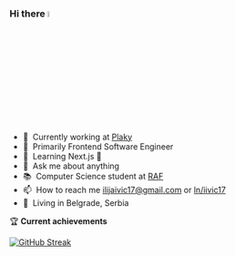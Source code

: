 ### Hi there <a href="https://www.gautamkrishnar.com/"><img src="https://media.giphy.com/media/hvRJCLFzcasrR4ia7z/giphy.gif" width="5%"></a>

- 🔭&nbsp;&nbsp;Currently working at [Plaky](https://plaky.com/) 
- 🎨&nbsp;&nbsp;Primarily Frontend Software Engineer
- 🌱&nbsp;&nbsp;Learning Next.js 🫠
- 💬&nbsp;&nbsp;Ask me about anything
- 📚&nbsp;&nbsp;Computer Science student at [RAF](https://raf.edu.rs/en/)
- 📫&nbsp;&nbsp;How to reach me <a rel="me" href="mailito:ilijaivic17@gmail.com">ilijaivic17@gmail.com</a> or [ln/iivic17](https://www.linkedin.com/in/iivic17/)
- 🏡&nbsp;&nbsp;Living in Belgrade, Serbia

🏆&nbsp;**Current achievements**

[![GitHub Streak](https://streak-stats.demolab.com/?user=iivic17&theme=highcontrast)](https://git.io/streak-stats)

